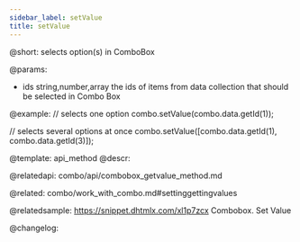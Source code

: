 ```yaml
---
sidebar_label: setValue
title: setValue
---          
```


@short: selects option(s) in ComboBox


@params:
- ids	 string,number,array	 the ids of items from data collection that should be selected in Combo Box



@example:
// selects one option
combo.setValue(combo.data.getId(1));
 
// selects several options at once
combo.setValue([combo.data.getId(1), combo.data.getId(3)]);


@template: api_method
@descr:



@relatedapi:
combo/api/combobox_getvalue_method.md

@related: combo/work_with_combo.md#settinggettingvalues

@relatedsample:
https://snippet.dhtmlx.com/xl1p7zcx	Combobox. Set Value

@changelog:


